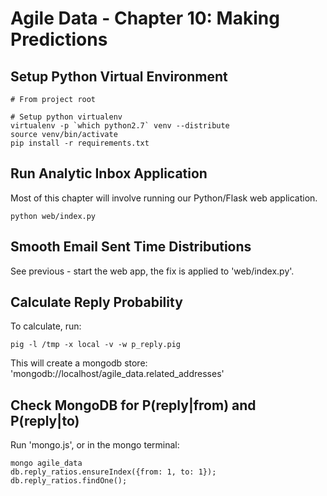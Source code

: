 Agile Data - Chapter 10: Making Predictions
===============================================================

## Setup Python Virtual Environment ##

```
# From project root

# Setup python virtualenv
virtualenv -p `which python2.7` venv --distribute
source venv/bin/activate
pip install -r requirements.txt
```

## Run Analytic Inbox Application ##

Most of this chapter will involve running our Python/Flask web application.

```
python web/index.py
```

## Smooth Email Sent Time Distributions ##

See previous - start the web app, the fix is applied to 'web/index.py'.

## Calculate Reply Probability ##

To calculate, run:

```
pig -l /tmp -x local -v -w p_reply.pig
```

This will create a mongodb store: 'mongodb://localhost/agile_data.related_addresses'

## Check MongoDB for P(reply|from) and P(reply|to) ##

Run 'mongo.js', or in the mongo terminal:

```
mongo agile_data
db.reply_ratios.ensureIndex({from: 1, to: 1});
db.reply_ratios.findOne();
```

